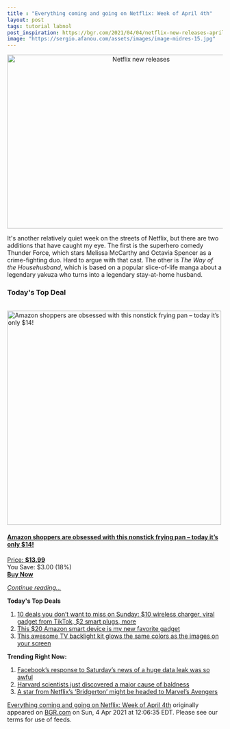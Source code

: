 ```yaml
---
title : "Everything coming and going on Netflix: Week of April 4th"
layout: post
tags: tutorial labnol
post_inspiration: https://bgr.com/2021/04/04/netflix-new-releases-april-4-2021-shows-movies/
image: "https://sergio.afanou.com/assets/images/image-midres-15.jpg"
---
```


<center><a href="https://bgr.com/2021/04/04/netflix-new-releases-april-4-2021-shows-movies/" class="bgr-rss-featured-image bgr-rss-test-class"><img loading="lazy" width="610" height="406" src="https://bgr.com/wp-content/uploads/2021/04/Thunder-Force.jpg?quality=70&amp;strip=all&amp;w=610" class="attachment-feed_normal size-feed_normal wp-post-image" alt="Netflix new releases" loading="lazy" srcset="https://bgr.com/wp-content/uploads/2021/04/Thunder-Force.jpg 1600w, https://bgr.com/wp-content/uploads/2021/04/Thunder-Force.jpg?resize=150,100 150w, https://bgr.com/wp-content/uploads/2021/04/Thunder-Force.jpg?resize=300,200 300w, https://bgr.com/wp-content/uploads/2021/04/Thunder-Force.jpg?resize=768,512 768w, https://bgr.com/wp-content/uploads/2021/04/Thunder-Force.jpg?resize=1024,682 1024w, https://bgr.com/wp-content/uploads/2021/04/Thunder-Force.jpg?resize=1536,1023 1536w, https://bgr.com/wp-content/uploads/2021/04/Thunder-Force.jpg?resize=610,406 610w, https://bgr.com/wp-content/uploads/2021/04/Thunder-Force.jpg?resize=685,456 685w, https://bgr.com/wp-content/uploads/2021/04/Thunder-Force.jpg?resize=664,442 664w, https://bgr.com/wp-content/uploads/2021/04/Thunder-Force.jpg?resize=252,168 252w, https://bgr.com/wp-content/uploads/2021/04/Thunder-Force.jpg?resize=1200,800 1200w, https://bgr.com/wp-content/uploads/2021/04/Thunder-Force.jpg?resize=782,521 782w, https://bgr.com/wp-content/uploads/2021/04/Thunder-Force.jpg?resize=827,551 827w, https://bgr.com/wp-content/uploads/2021/04/Thunder-Force.jpg?resize=870,580 870w, https://bgr.com/wp-content/uploads/2021/04/Thunder-Force.jpg?resize=191,127 191w, https://bgr.com/wp-content/uploads/2021/04/Thunder-Force.jpg?resize=166,110 166w, https://bgr.com/wp-content/uploads/2021/04/Thunder-Force.jpg?resize=800,533 800w, https://bgr.com/wp-content/uploads/2021/04/Thunder-Force.jpg?resize=220,147 220w" sizes="(max-width: 610px) 100vw, 610px" title="Netflix new releases" /></a></center><p>It's another relatively quiet week on the streets of Netflix, but there are two additions that have caught my eye. The first is the superhero comedy Thunder Force, which stars Melissa McCarthy and Octavia Spencer as a crime-fighting duo. Hard to argue with that cast. The other is <em>The Way of the Househusband</em>, which is based on a popular slice-of-life manga about a legendary yakuza who turns into a legendary stay-at-home husband.</p>
<h3>Today's Top Deal</h3>
<p><a href="https://www.amazon.com/Carote-Stone-Derived-Non-Stick-Switzerland-Including/dp/B0732NXYNS?tag=b0c55topdeals-20"><br><img height="500px" width="500px" src="https://m.media-amazon.com/images/I/41WpDGJAThL.jpg" alt="Amazon shoppers are obsessed with this nonstick frying pan &ndash; today it&rsquo;s only $14!"><br></a></p>
<h4><a href="https://www.amazon.com/Carote-Stone-Derived-Non-Stick-Switzerland-Including/dp/B0732NXYNS?tag=b0c55rss-20">Amazon shoppers are obsessed with this nonstick frying pan &ndash; today it&rsquo;s only $14!</a></h4>
<p><a href="https://www.amazon.com/Carote-Stone-Derived-Non-Stick-Switzerland-Including/dp/B0732NXYNS?tag=b0c55rss-20">Price: <strong>$13.99</strong></a><br><span>You Save: $3.00 (18%)</span><br><strong><a href="https://www.amazon.com/Carote-Stone-Derived-Non-Stick-Switzerland-Including/dp/B0732NXYNS?tag=b0c55rss-20">Buy Now</a></strong></p>
<p><a href="https://bgr.com/2021/04/04/netflix-new-releases-april-4-2021-shows-movies/" class="more-link"><em>Continue reading...</em></a></p>

<p><strong>Today's Top Deals</strong></p>
<ol>
<li><a href="https://bgr.com/2021/04/04/amazon-deals-of-the-day-on-apr-4-2021/?utm_source=rss&#038;utm_campaign=topdeals">10 deals you don&#8217;t want to miss on Sunday: $10 wireless charger, viral gadget from TikTok, $2 smart plugs, more</a></li>
<li><a href="https://bgr.com/2021/04/02/best-amazon-devices-dash-smart-shelf-deals/?utm_source=rss&#038;utm_campaign=topdeals">This $20 Amazon smart device is my new favorite gadget</a></li>
<li><a href="https://bgr.com/2019/09/26/tv-backlight-kit-on-amazon-ambilight/?utm_source=rss&#038;utm_campaign=topdeals">This awesome TV backlight kit glows the same colors as the images on your screen</a></li>
</ol>

<p><strong>Trending Right Now:</strong></p>
<ol>
<li><a href="https://bgr.com/2021/04/03/facebook-data-leak-533-million-user-records-leaked-online/">Facebook’s response to Saturday’s news of a huge data leak was so awful</a></li>
<li><a href="https://bgr.com/2021/04/03/hair-loss-cure-mice-study/">Harvard scientists just discovered a major cause of baldness</a></li>
<li><a href="https://bgr.com/2021/04/04/marvel-movies-rumors-black-panther-2-rege-jean-page-bridgerton/">A star from Netflix&#8217;s &#8216;Bridgerton&#8217; might be headed to Marvel&#8217;s Avengers</a></li>
</ol>
<p><a href="https://bgr.com/2021/04/04/netflix-new-releases-april-4-2021-shows-movies/">Everything coming and going on Netflix: Week of April 4th</a> originally appeared on <a href="http://bgr.com">BGR.com</a> on Sun, 4 Apr 2021 at 12:06:35 EDT. Please see our terms for use of feeds.</p>